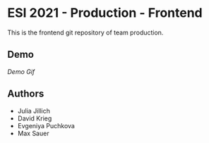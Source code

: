 # ESI 2021 - Production - Frontend

This is the frontend git repository of team production.


## Demo

*Demo Gif*




## Authors

- Julia Jillich
- David Krieg
- Evgeniya Puchkova
- Max Sauer




